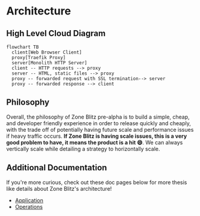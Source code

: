 # Architecture

## High Level Cloud Diagram

```mermaid
flowchart TB
  client[Web Browser Client]
  proxy[Traefik Proxy]
  server[Monolith HTTP Server]
  client -- HTTP requests --> proxy
  server -- HTML, static files --> proxy
  proxy -- forwarded request with SSL termination--> server
  proxy -- forwarded response --> client
```

## Philosophy

Overall, the philosophy of Zone Blitz pre-alpha is to build a simple, cheap, and developer
friendly experience in order to release quickly and cheaply, with the trade off of potentially
having future scale and performance issues if heavy traffic occurs. **If Zone Blitz is having
scale issues, this is a very good problem to have, it means the product is a hit 😄**. We can always
vertically scale while detailing a strategy to horizontally scale.

## Additional Documentation

If you're more curious, check out these doc pages below for more thesis like details about Zone Blitz's architecture!

- [Application](./application.md)
- [Operations](./operations.md)
